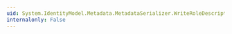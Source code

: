 ```yaml
---
uid: System.IdentityModel.Metadata.MetadataSerializer.WriteRoleDescriptorAttributes(System.Xml.XmlWriter,System.IdentityModel.Metadata.RoleDescriptor)
internalonly: False
---
```

